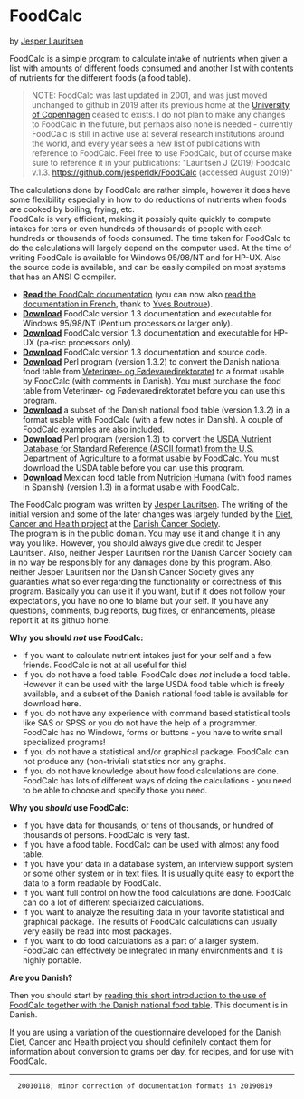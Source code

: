 # FoodCalc

by [Jesper Lauritsen](https://www.linkedin.com/in/jesperlauritsen/)

FoodCalc is a simple program to calculate intake of nutrients when given a list with amounts of different foods consumed and another list with contents of nutrients for the different foods (a food table).  
> NOTE: FoodCalc was last updated in 2001, and was just moved unchanged to github in 2019 after its previous home at the [University of Copenhagen](www.ibt.ku.dk/jesper/foodcalc/) ceased to exists. I do not plan to make any changes to FoodCalc in the future, but perhaps also none is needed - currently FoodCalc is still in active use at several research institutions around the world, and every year sees a new list of publications with reference to FoodCalc. Feel free to use FoodCalc, but of course make sure to reference it in your publications: "Lauritsen J (2019) Foodcalc v.1.3. https://github.com/jesperldk/FoodCalc (accessed August 2019)"

The calculations done by FoodCalc are rather simple, however it does have some flexibility especially in how to do reductions of nutrients when foods are cooked by boiling, frying, etc.  
FoodCalc is very efficient, making it possibly quite quickly to compute intakes for tens or even hundreds of thousands of people with each hundreds or thousands of foods consumed. The time taken for FoodCalc to do the calculations will largely depend on the computer used. At the time of writing FoodCalc is available for Windows 95/98/NT and for HP-UX. Also the source code is available, and can be easily compiled on most systems that has an ANSI C compiler.

*   [**Read** the FoodCalc documentation](FoodCalc-frame.htm) (you can now also [read the documentation in French](FoodCalc-french.htm), thank to [Yves Boutroue](FoodCalc-french-commentaire.htm)).
*   [**Download**](http://aquaplant.org/download/download.pl?Dom=foodcalc&File=fcwin) FoodCalc version 1.3 documentation and executable for Windows 95/98/NT (Pentium processors or larger only).
*   [**Download**](http://aquaplant.org/download/download.pl?Dom=foodcalc&File=fchpu) FoodCalc version 1.3 documentation and executable for HP-UX (pa-risc processors only).
*   [**Download**](http://aquaplant.org/download/download.pl?Dom=foodcalc&File=fcsrc) FoodCalc version 1.3 documentation and source code.
*   [**Download**](http://aquaplant.org/download/download.pl?Dom=foodcalc&File=fcdan) Perl program (version 1.3.2) to convert the Danish national food table from [Veterinær- og Fødevaredirektoratet](http://www.vfd.dk/) to a format usable by FoodCalc (with comments in Danish). You must purchase the food table from Veterinær- og Fødevaredirektoratet before you can use this program.
*   [**Download**](http://aquaplant.org/download/download.pl?Dom=foodcalc&File=fcdas) a subset of the Danish national food table (version 1.3.2) in a format usable with FoodCalc (with a few notes in Danish). A couple of FoodCalc examples are also included.
*   [**Download**](http://aquaplant.org/download/download.pl?Dom=foodcalc&File=fcusda) Perl program (version 1.3) to convert the [USDA Nutrient Database for Standard Reference (ASCII format) from the U.S. Department of Agriculture](http://www.nal.usda.gov/fnic/foodcomp) to a format usable by FoodCalc. You must download the USDA table before you can use this program.
*   [**Download**](http://aquaplant.org/download/download.pl?Dom=foodcalc&File=fcmx) Mexican food table from [Nutricion Humana](http://pobox.com/~mexfoods) (with food names in Spanish) (version 1.3) in a format usable with FoodCalc.

The FoodCalc program was written by [Jesper Lauritsen](http://hjem.get2net.dk/conjes/english/jesper.htm). The writing of the initial version and some of the later changes was largely funded by the [Diet, Cancer and Health project](http://www.cancer.dk/forsk/kb/epi/kost.html) at the [Danish Cancer Society](http://www.cancer.dk/english/).  
The program is in the public domain. You may use it and change it in any way you like. However, you should always give due credit to Jesper Lauritsen. Also, neither Jesper Lauritsen nor the Danish Cancer Society can in no way be responsibly for any damages done by this program. Also, neither Jesper Lauritsen nor the Danish Cancer Society gives any guaranties what so ever regarding the functionality or correctness of this program. Basically you can use it if you want, but if it does not follow your expectations, you have no one to blame but your self. If you have any questions, comments, bug reports, bug fixes, or enhancements, please report it at its github home.

**Why you should _not_ use FoodCalc:**

- If you want to calculate nutrient intakes just for your self and a few friends. FoodCalc is not at all useful for this!
- If you do not have a food table. FoodCalc does _not_ include a food table. However it can be used with the large USDA food table which is freely available, and a subset of the Danish national food table is available for download here.
- If you do not have any experience with command based statistical tools like SAS or SPSS or you do not have the help of a programmer. FoodCalc has no Windows, forms or buttons - you have to write small specialized programs!
- If you do not have a statistical and/or graphical package. FoodCalc can not produce any (non-trivial) statistics nor any graphs.
- If you do not have knowledge about how food calculations are done. FoodCalc has lots of different ways of doing the calculations - you need to be able to choose and specify those you need.

**Why you _should_ use FoodCalc:**

- If you have data for thousands, or tens of thousands, or hundred of thousands of persons. FoodCalc is very fast.
- If you have a food table. FoodCalc can be used with almost any food table.
- If you have your data in a database system, an interview support system or some other system or in text files. It is usually quite easy to export the data to a form readable by FoodCalc.
- If you want full control on how the food calculations are done. FoodCalc can do a lot of different specialized calculations.
- If you want to analyze the resulting data in your favorite statistical and graphical package. The results of FoodCalc calculations can usually very easily be read into most packages.
- If you want to do food calculations as a part of a larger system. FoodCalc can effectively be integrated in many environments and it is highly portable.

**Are you Danish?**

Then you should start by [reading this short introduction to the use of FoodCalc together with the Danish national food table](oversigt.htm). This document is in Danish.

If you are using a variation of the questionnaire developed for the Danish Diet, Cancer and Health project you should definitely contact them for information about conversion to grams per day, for recipes, and for use with FoodCalc.

* * *

      20010118, minor correction of documentation formats in 20190819